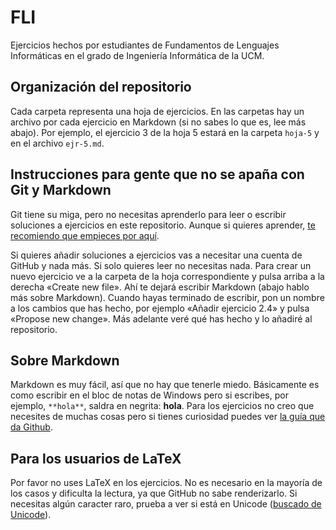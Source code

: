 # FLI

Ejercicios hechos por estudiantes de Fundamentos de Lenguajes
Informáticas en el grado de Ingeniería Informática de la UCM.

## Organización del repositorio

Cada carpeta representa una hoja de ejercicios. En las carpetas hay un
archivo por cada ejercicio en Markdown (si no sabes lo que es, lee más
abajo). Por ejemplo, el ejercicio 3 de la hoja 5 estará en la carpeta
`hoja-5` y en el archivo `ejr-5.md`.

## Instrucciones para gente que no se apaña con Git y Markdown

Git tiene su miga, pero no necesitas aprenderlo para leer o escribir
soluciones a ejercicios en este repositorio. Aunque si quieres aprender,
[te recomiendo que empieces por aquí](https://git-scm.com/book/en/v2).

Si quieres añadir soluciones a ejercicios vas a necesitar una cuenta de
GitHub y nada más. Si solo quieres leer no necesitas nada. Para crear un
nuevo ejercicio ve a la carpeta de la hoja correspondiente y pulsa arriba
a la derecha «Create new file».  Ahí te dejará escribir Markdown
(abajo hablo más sobre Markdown). Cuando hayas terminado de escribir,
pon un nombre a los cambios que has hecho, por ejemplo «Añadir ejercicio
2.4» y pulsa «Propose new change». Más adelante veré qué has hecho
y lo añadiré al repositorio.

## Sobre Markdown

Markdown es muy fácil, así que no hay que tenerle
miedo. Básicamente es como escribir en el bloc de notas de
Windows pero si escribes, por ejemplo, `**hola**`, saldra en
negrita: **hola**. Para los ejercicios no creo que necesites de
muchas cosas pero si tienes curiosidad puedes ver [la guía que da
Github](https://guides.github.com/features/mastering-markdown/).

## Para los usuarios de LaTeX

Por favor no uses LaTeX en los ejercicios. No es necesario en la
mayoría de los casos y dificulta la lectura, ya que GitHub no sabe
renderizarlo. Si necesitas algún caracter raro, prueba a ver si está
en Unicode ([buscado de Unicode](https://unicode-table.com/es/)).
